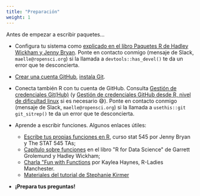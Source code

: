 ```yaml
---
title: "Preparación"
weight: 1
---
```


Antes de empezar a escribir paquetes...

- Configura tu sistema como [explicado en el libro Paquetes R de Hadley Wickham y Jenny Bryan](https://r-pkgs.org/setup.html). Ponte en contacto conmigo (mensaje de Slack, `maelle@ropensci.org`) si la llamada a `devtools::has_devel()` te da un error que te desconcierta.

- [Crear una cuenta GitHub](https://happygitwithr.com/github-acct), [instala Git](https://happygitwithr.com/install-git).

- Conecta también R con tu cuenta de GitHub. Consulta [Gestión de credenciales Git(Hub)](https://usethis.r-lib.org/articles/git-credentials.html) (y [Gestión de credenciales GitHub desde R, nivel de dificultad linux](https://blog.djnavarro.net/posts/2021-08-08_git-credential-helpers/) si es necesario :sweat_smile:). Ponte en contacto conmigo (mensaje de Slack, `maelle@ropensci.org`) si la llamada a `usethis::git git_sitrep()` te da un error que te desconcierta.

- Aprende a escribir funciones. Algunos enlaces útiles:
  
  - [Escribe tus propias funciones en R](https://stat545.com/functions-part1.html), curso stat 545 por Jenny Bryan y The STAT 545 TAs;
  - [Capítulo sobre funciones](https://r4ds.had.co.nz/functions.html) en el libro "R for Data Science" de Garrett Grolemund y Hadley Wickham;
  - [Charla "Fun with Functions](https://www.kaylea.co.uk/talk/funwithfunctions/) por Kaylea Haynes, R-Ladies Manchester.
  - [Materiales del tutorial de Stephanie Kirmer](https://github.com/rladies-eastlansing/2021-rfunctions#writing-r-functions)

- **¡Prepara tus preguntas!**
    